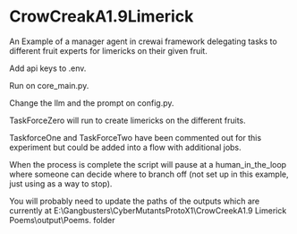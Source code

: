 # CrowCreakA1.9Limerick
An Example of a manager agent in crewai framework delegating tasks to different fruit experts for limericks on their given fruit.

Add api keys to .env.

Run on core_main.py.

Change the llm and the prompt on config.py.

TaskForceZero will run to create limericks on the different fruits.

TaskforceOne and TaskForceTwo have been commented out for this experiment but could be added into a flow with additional jobs.

When the process is complete the script will pause at a human_in_the_loop where someone can decide where to branch off (not set up in this example, just using as a  way to stop).

You will probably need to update the paths of the outputs which are currently at E:\Gangbusters\CyberMutantsProtoX1\CrowCreekA1.9 Limerick Poems\output\Poems. folder
